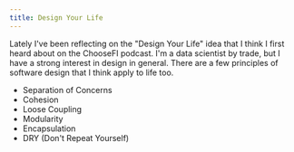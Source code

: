 ```yaml
---
title: Design Your Life
---
```

Lately I've been reflecting on the "Design Your Life" idea that I think I first heard about on the ChooseFI podcast. I'm a data scientist by trade, but I have a strong interest in design in general. There are a few principles of software design that I think apply to life too.

- Separation of Concerns
- Cohesion
- Loose Coupling
- Modularity
- Encapsulation
- DRY (Don't Repeat Yourself)
